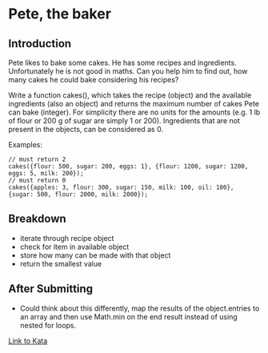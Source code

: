 # Pete, the baker

Introduction
-----

Pete likes to bake some cakes. He has some recipes and ingredients. Unfortunately he is not good in maths. Can you help him to find out, how many cakes he could bake considering his recipes?

Write a function cakes(), which takes the recipe (object) and the available ingredients (also an object) and returns the maximum number of cakes Pete can bake (integer). For simplicity there are no units for the amounts (e.g. 1 lb of flour or 200 g of sugar are simply 1 or 200). Ingredients that are not present in the objects, can be considered as 0.

Examples:
```
// must return 2
cakes({flour: 500, sugar: 200, eggs: 1}, {flour: 1200, sugar: 1200, eggs: 5, milk: 200}); 
// must return 0
cakes({apples: 3, flour: 300, sugar: 150, milk: 100, oil: 100}, {sugar: 500, flour: 2000, milk: 2000}); 
```

Breakdown
-----

* iterate through recipe object
* check for item in available object
* store how many can be made with that object
* return the smallest value

After Submitting
-----

* Could think about this differently, map the results of the object.entries to an array and then use Math.min on the end result instead of using nested for loops.

[Link to Kata](https://www.codewars.com/kata/525c65e51bf619685c000059)